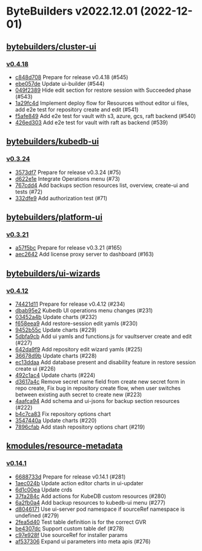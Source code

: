 # ByteBuilders v2022.12.01 (2022-12-01)


## [bytebuilders/cluster-ui](https://github.com/bytebuilders/cluster-ui)

### [v0.4.18](https://github.com/bytebuilders/cluster-ui/releases/tag/v0.4.18)

- [c848d708](https://github.com/bytebuilders/cluster-ui/commit/c848d708) Prepare for release v0.4.18 (#545)
- [ebe057de](https://github.com/bytebuilders/cluster-ui/commit/ebe057de) Update ui-builder (#544)
- [049f2389](https://github.com/bytebuilders/cluster-ui/commit/049f2389) Hide edit section for restore session with Succeeded phase (#543)
- [1a29fc4d](https://github.com/bytebuilders/cluster-ui/commit/1a29fc4d) Implement deploy flow for Resources without editor ui files, add e2e test for repository create and edit  (#541)
- [f5afe849](https://github.com/bytebuilders/cluster-ui/commit/f5afe849) Add e2e test for vault with s3, azure, gcs, raft backend  (#540)
- [426ed303](https://github.com/bytebuilders/cluster-ui/commit/426ed303) Add e2e test for vault with raft as backend (#539)



## [bytebuilders/kubedb-ui](https://github.com/bytebuilders/kubedb-ui)

### [v0.3.24](https://github.com/bytebuilders/kubedb-ui/releases/tag/v0.3.24)

- [3573df7](https://github.com/bytebuilders/kubedb-ui/commit/3573df7) Prepare for release v0.3.24 (#75)
- [d622e1e](https://github.com/bytebuilders/kubedb-ui/commit/d622e1e) Integrate Operations menu (#73)
- [767cdd4](https://github.com/bytebuilders/kubedb-ui/commit/767cdd4) Add backups section resources list, overview, create-ui and tests (#72)
- [332dfe9](https://github.com/bytebuilders/kubedb-ui/commit/332dfe9) Add authorization test (#71)



## [bytebuilders/platform-ui](https://github.com/bytebuilders/platform-ui)

### [v0.3.21](https://github.com/bytebuilders/platform-ui/releases/tag/v0.3.21)

- [a57f5bc](https://github.com/bytebuilders/platform-ui/commit/a57f5bc) Prepare for release v0.3.21 (#165)
- [aec2642](https://github.com/bytebuilders/platform-ui/commit/aec2642) Add license proxy server to dashboard (#163)



## [bytebuilders/ui-wizards](https://github.com/bytebuilders/ui-wizards)

### [v0.4.12](https://github.com/bytebuilders/ui-wizards/releases/tag/v0.4.12)

- [74421d11](https://github.com/bytebuilders/ui-wizards/commit/74421d11) Prepare for release v0.4.12 (#234)
- [dbab95e2](https://github.com/bytebuilders/ui-wizards/commit/dbab95e2) Kubedb UI operations menu changes (#231)
- [03452a4b](https://github.com/bytebuilders/ui-wizards/commit/03452a4b) Update charts (#232)
- [f658eea9](https://github.com/bytebuilders/ui-wizards/commit/f658eea9) Add restore-session edit yamls (#230)
- [9452b55c](https://github.com/bytebuilders/ui-wizards/commit/9452b55c) Update charts (#229)
- [5dbfa9cb](https://github.com/bytebuilders/ui-wizards/commit/5dbfa9cb) Add ui yamls and functions.js for vaultserver create and edit (#227)
- [642da9f9](https://github.com/bytebuilders/ui-wizards/commit/642da9f9) Add repository edit wizard yamls  (#225)
- [36678d9b](https://github.com/bytebuilders/ui-wizards/commit/36678d9b) Update charts (#228)
- [ec13ddaa](https://github.com/bytebuilders/ui-wizards/commit/ec13ddaa) Add database present and disability feature in restore session create ui (#226)
- [492c1ac4](https://github.com/bytebuilders/ui-wizards/commit/492c1ac4) Update charts (#224)
- [d3617a4c](https://github.com/bytebuilders/ui-wizards/commit/d3617a4c) Remove secret name field from create new secret form in repo create, Fix bug in repository create flow, when user switches between existing auth secret to create new (#223)
- [4aafca94](https://github.com/bytebuilders/ui-wizards/commit/4aafca94) Add schema and ui-jsons for backup section resources (#222)
- [b4c7ca83](https://github.com/bytebuilders/ui-wizards/commit/b4c7ca83) Fix repository options chart
- [3547440a](https://github.com/bytebuilders/ui-wizards/commit/3547440a) Update charts (#220)
- [7896cfab](https://github.com/bytebuilders/ui-wizards/commit/7896cfab) Add stash repository options chart (#219)



## [kmodules/resource-metadata](https://github.com/kmodules/resource-metadata)

### [v0.14.1](https://github.com/kmodules/resource-metadata/releases/tag/v0.14.1)

- [6688733d](https://github.com/kmodules/resource-metadata/commit/6688733d) Prepare for release v0.14.1 (#281)
- [1aec024b](https://github.com/kmodules/resource-metadata/commit/1aec024b) Update action editor charts in ui-updater
- [6d1c00ea](https://github.com/kmodules/resource-metadata/commit/6d1c00ea) Update crds
- [37fa284c](https://github.com/kmodules/resource-metadata/commit/37fa284c) Add actions for KubeDB custom resources (#280)
- [6a2fb0a4](https://github.com/kmodules/resource-metadata/commit/6a2fb0a4) Add backup resources to kubedb-ui menu (#277)
- [d8046171](https://github.com/kmodules/resource-metadata/commit/d8046171) Use ui-server pod namespace if sourceRef namespace is undefined (#279)
- [2fea5d40](https://github.com/kmodules/resource-metadata/commit/2fea5d40) Test table definition is for the correct GVR
- [be4307dc](https://github.com/kmodules/resource-metadata/commit/be4307dc) Support custom table def (#278)
- [c97e928f](https://github.com/kmodules/resource-metadata/commit/c97e928f) Use sourceRef for installer params
- [af537306](https://github.com/kmodules/resource-metadata/commit/af537306) Expand ui parameters into meta apis (#276)



